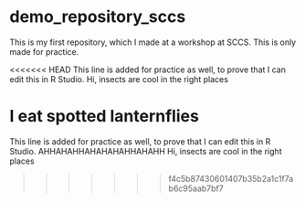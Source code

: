 # demo_repository_sccs
This is my first repository, which I made at a workshop at SCCS. This is only made for practice. 

<<<<<<< HEAD
This line is added for practice as well, to prove that I can edit this in R Studio. 
Hi, insects are cool in the right places

I eat spotted lanternflies
=======
This line is added for practice as well, to prove that I can edit this in R Studio. AHHAHAHHAHAHAHAHHAHAHH
Hi, insects are cool in the right places
>>>>>>> f4c5b87430601407b35b2a1c1f7ab6c95aab7bf7
